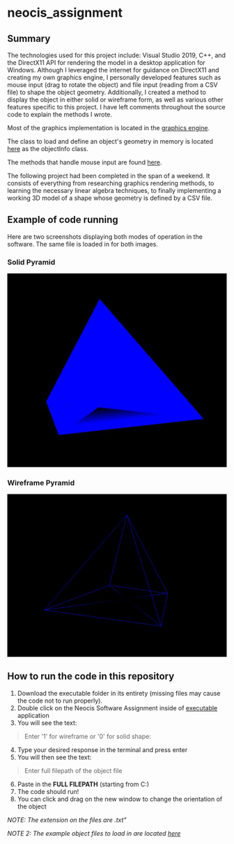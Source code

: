 # neocis_assignment

## Summary

The technologies used for this project include: Visual Studio 2019, C++, and the DirectX11 API for rendering the model in a desktop application for Windows. Although I leveraged the internet for guidance on DirectX11 and creating my own graphics engine, I personally developed features such as mouse input (drag to rotate the object) and file input (reading from a CSV file) to shape the object geometry. Additionally, I created a method to display the object in either solid or wireframe form, as well as various other features specific to this project. I have left comments throughout the source code to explain the methods I wrote.

Most of the graphics implementation is located in the [graphics engine](/source_code/GraphicsEngine.cpp).

The class to load and define an object's geometry in memory is located [here](/source_code/AppWindow.cpp) as the objectInfo class.

The methods that handle mouse input are found [here](/source_code/InputSystem.cpp).

The following project had been completed in the span of a weekend. It consists of everything from researching graphics rendering methods, to learning the necessary linear algebra techniques, to finally implementing a working 3D model of a shape whose geometry is defined by a CSV file.  



## Example of code running

Here are two screenshots displaying both modes of operation in the software. The same file is loaded in for both images.

### Solid Pyramid
![here is an image](/images/solid_pyramid.JPG)

### Wireframe Pyramid
![here is the other image](/images/Wireframe_pyramid.JPG)

## How to run the code in this repository

1. Download the executable folder in its entirety (missing files may cause the code not to run properly).
2. Double click on the Neocis Software Assignment inside of [executable](/executable) application
3. You will see the text: 
> Enter '1' for wireframe or '0' for solid shape:
4. Type your desired response in the terminal and press enter
5. You will then see the text:
> Enter full filepath of the object file
6. Paste in the **FULL FILEPATH** (starting from C:)
7. The code should run!
8. You can click and drag on the new window to change the orientation of the object

*NOTE: The extension on the files are .txt"*

*NOTE 2: The example object files to load in are located [here](/executable/example_object_files)*


